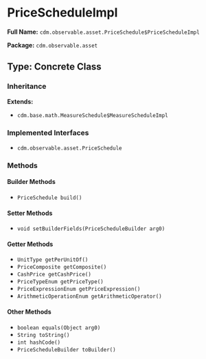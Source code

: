 # PriceScheduleImpl

**Full Name:** `cdm.observable.asset.PriceSchedule$PriceScheduleImpl`

**Package:** `cdm.observable.asset`

## Type: Concrete Class

### Inheritance

**Extends:**
- `cdm.base.math.MeasureSchedule$MeasureScheduleImpl`

### Implemented Interfaces

- `cdm.observable.asset.PriceSchedule`

### Methods

#### Builder Methods

- `PriceSchedule build()`

#### Setter Methods

- `void setBuilderFields(PriceScheduleBuilder arg0)`

#### Getter Methods

- `UnitType getPerUnitOf()`
- `PriceComposite getComposite()`
- `CashPrice getCashPrice()`
- `PriceTypeEnum getPriceType()`
- `PriceExpressionEnum getPriceExpression()`
- `ArithmeticOperationEnum getArithmeticOperator()`

#### Other Methods

- `boolean equals(Object arg0)`
- `String toString()`
- `int hashCode()`
- `PriceScheduleBuilder toBuilder()`

